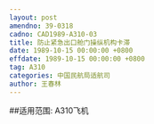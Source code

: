 ```yaml
---
layout: post
amendno: 39-0318
cadno: CAD1989-A310-03
title: 防止紧急出口舱门操纵机构卡滞
date: 1989-10-15 00:00:00 +0800
effdate: 1989-10-15 00:00:00 +0800
tag: A310
categories: 中国民航局适航司
author: 王春林
---
```


##适用范围:
A310飞机

